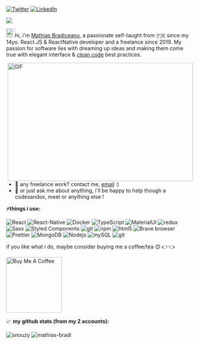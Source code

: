 <p><a href="https://twitter.com/BradiceanuM" target="_blank"><img alt="Twitter" src="https://img.shields.io/badge/twitter-%231DA1F2.svg?&style=for-the-badge&logo=twitter&logoColor=white" /></a> <a href="https://www.linkedin.com/in/mathias-bradiceanu-3410b1ab/" target="_blank"><img alt="LinkedIn" src="https://img.shields.io/badge/linkedin-%230077B5.svg?&style=for-the-badge&logo=linkedin&logoColor=white" /></a></p>

![](https://visitor-badge.glitch.me/badge?page_id=snouzy.snouzy)

<img src='https://qpluspicture.oss-cn-beijing.aliyuncs.com/6LjjQA/Hi.gif' alt='Hi' width="24"/>hi, i'm [Mathias Bradiceanu](https://snouzy.com/), a passionate self-taught from 🇫🇷 since my 14yo. React.JS & ReactNative developer and a freelance since 2019. My passion for software lies with dreaming up ideas and making them come true with elegant interface & [clean code](https://www.amazon.fr/Clean-Code-Handbook-Software-Craftsmanship/dp/0132350882/ref=asc_df_0132350882/?tag=googshopfr-21&linkCode=df0&hvadid=194958182558&hvpos=&hvnetw=g&hvrand=1820553836155309933&hvpone=&hvptwo=&hvqmt=&hvdev=c&hvdvcmdl=&hvlocint=&hvlocphy=9055981&hvtargid=pla-82950747900&psc=1) best practices.

<img align="right" alt="GIF" src="https://github.com/abhisheknaiidu/abhisheknaiidu/blob/master/code.gif?raw=true" width="500" height="320" />
  
- 💼 any freelance work? contact me, [email](mailto:contact@snouzy.com) :)
- 💬 or just ask me about anything, i'll be happy to help though a codesandox, meet or anything else !

**⚡things i use:**  
<p>
  <img alt="React" src="https://img.shields.io/badge/-React-45b8d8?style=flat-square&logo=react&logoColor=white" />
  <img alt="React-Native" src="https://img.shields.io/badge/-ReactNative-45b8d8?style=flat-square&logo=react&logoColor=white" />
  <img alt="Docker" src="https://img.shields.io/badge/-Docker-46a2f1?style=flat-square&logo=docker&logoColor=white" />
  <img alt="TypeScript" src="https://img.shields.io/badge/-TypeScript-007ACC?style=flat-square&logo=typescript&logoColor=white" />
  <img alt="MaterialUI" src="https://img.shields.io/badge/-Mui-007FFF?style=flat-square&logo=mui&logoColor=white" />
  <img alt="redux" src="https://img.shields.io/badge/-Redux-764ABC?style=flat-square&logo=redux&logoColor=white" />
  <img alt="Sass" src="https://img.shields.io/badge/-Sass-CC6699?style=flat-square&logo=sass&logoColor=white" />
  <img alt="Styled Components" src="https://img.shields.io/badge/-Styled_Components-db7092?style=flat-square&logo=styled-components&logoColor=white" />
  <img alt="git" src="https://img.shields.io/badge/-Git-F05032?style=flat-square&logo=git&logoColor=white" />
  <img alt="npm" src="https://img.shields.io/badge/-NPM-CB3837?style=flat-square&logo=npm&logoColor=white" />
  <img alt="html5" src="https://img.shields.io/badge/-HTML5-E34F26?style=flat-square&logo=html5&logoColor=white" />
  <img alt="Brave browser" src="https://img.shields.io/badge/-Brave_Browser-FB542B?style=flat-square&logo=brave&logoColor=white" />
  <img alt="Prettier" src="https://img.shields.io/badge/-Prettier-F7B93E?style=flat-square&logo=prettier&logoColor=white" />
  <img alt="MongoDB" src="https://img.shields.io/badge/-MongoDB-13aa52?style=flat-square&logo=mongodb&logoColor=white" />
  <img alt="Nodejs" src="https://img.shields.io/badge/-Nodejs-43853d?style=flat-square&logo=Node.js&logoColor=white" />
  <img alt="mySQL" src="https://img.shields.io/badge/-SQL-EA8C0F?style=flat-square&logo=mySQL&logoColor=white" />
  <img alt="git" src="https://img.shields.io/badge/-git-000000?style=flat-square&logo=git&logoColor=white" />
</p>

if you like what i do, maybe consider buying me a coffee/tea 😊 👉👈

<a href="https://www.buymeacoffee.com/snouzy" target="_blank"><img src="https://cdn.buymeacoffee.com/buttons/v2/default-red.png" alt="Buy Me A Coffee" width="150" ></a>


📈 **my github stats (from my 2 accounts):**

<p>
<img src="https://github-readme-stats.vercel.app/api?username=snouzy&show_icons=true&count_private=true" alt="snouzy" />
<img src="https://github-readme-stats.vercel.app/api?username=mathias-bradi&show_icons=true&count_private=true" alt="mathias-bradi" />
</p>

